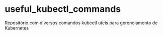# useful_kubectl_commands
Repositório com diversos comandos kubectl uteis para gerenciamento de Kubernetes
